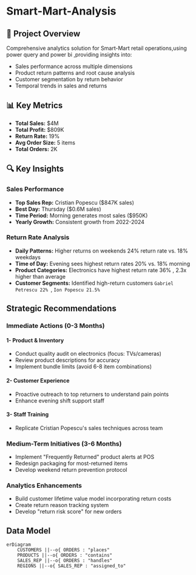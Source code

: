 # Smart-Mart-Analysis

## 📌 Project Overview
Comprehensive analytics solution for Smart-Mart retail operations,using power query and power bi ,providing insights into:
- Sales performance across multiple dimensions
- Product return patterns and root cause analysis
- Customer segmentation by return behavior
- Temporal trends in sales and returns


## 📊 Key Metrics
- **Total Sales:** $4M
- **Total Profit:** $809K
- **Return Rate:** 19%
- **Avg Order Size:** 5 items
- **Total Orders:** 2K

## 🔍 Key Insights
### Sales Performance
- **Top Sales Rep:** Cristian Popescu ($847K sales)
- **Best Day:** Thursday ($0.6M sales)
- **Time Period:** Morning generates most sales ($950K)
- **Yearly Growth:** Consistent growth from 2022-2024

### Return Rate Analysis
- **Daily Patterns:** Higher returns on weekends 24% return rate vs. 18% weekdays
- **Time of Day:** Evening sees highest return rates 20% vs. 18% morning
- **Product Categories:** Electronics have highest return rate 36% , 2.3x higher than average
- **Customer Segments:** Identified high-return customers `Gabriel Petrescu 22% `, `Ion Popescu 21.5%`


## Strategic Recommendations

### **Immediate Actions (0-3 Months)**

#### 1- Product & Inventory
- Conduct quality audit on electronics (focus: TVs/cameras)
- Review product descriptions for accuracy
- Implement bundle limits (avoid 6-8 item combinations)

#### 2- Customer Experience
- Proactive outreach to top returners to understand pain points
- Enhance evening shift support staff

#### 3- Staff Training
- Replicate Cristian Popescu's sales techniques across team


### **Medium-Term Initiatives (3-6 Months)**
- Implement "Frequently Returned" product alerts at POS
- Redesign packaging for most-returned items
- Develop weekend return prevention protocol

### **Analytics Enhancements**
- Build customer lifetime value model incorporating return costs
- Create return reason tracking system
- Develop "return risk score" for new orders

## Data Model

```mermaid
erDiagram
    CUSTOMERS ||--o{ ORDERS : "places"
    PRODUCTS ||--o{ ORDERS : "contains"
    SALES_REP ||--o{ ORDERS : "handles"
    REGIONS ||--o{ SALES_REP : "assigned_to"




